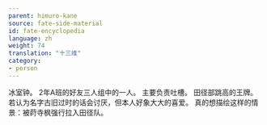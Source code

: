 ```yaml
---
parent: himuro-kane
source: fate-side-material
id: fate-encyclopedia
language: zh
weight: 74
translation: "十三维"
category:
- person
---
```


冰室钟。
2年A班的好友三人组中的一人。
主要负责吐槽。
田径部跳高的王牌。
若认为名字古旧过时的话会讨厌，但本人好象大大的喜爱。
真的想描绘这样的情景：被莳寺枫强行拉入田径队。
